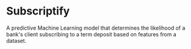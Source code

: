 # Subscriptify
A predictive Machine Learning model that determines the likelihood of a bank's client subscribing to a term deposit based on features from a dataset.    

